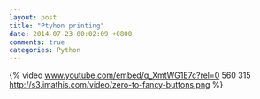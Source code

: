 ```yaml
---
layout: post
title: "Ptyhon printing"
date: 2014-07-23 00:02:09 +0800
comments: true
categories: Python
---
```


{% video www.youtube.com/embed/q_XmtWG1E7c?rel=0 560 315  http://s3.imathis.com/video/zero-to-fancy-buttons.png %}
